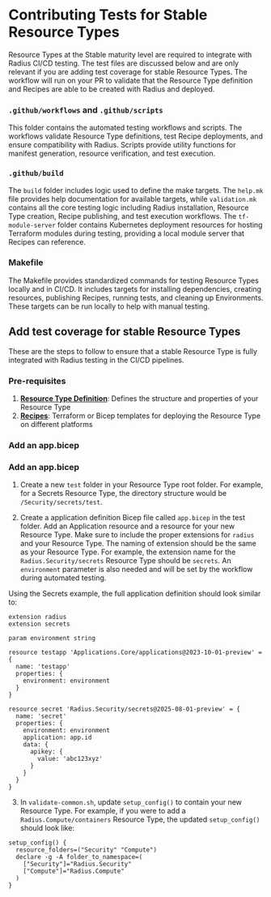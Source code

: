# Contributing Tests for Stable Resource Types

Resource Types at the Stable maturity level are required to integrate with Radius CI/CD testing. The test files are discussed below and are only relevant if you are adding test coverage for stable Resource Types. The workflow will run on your PR to validate that the Resource Type definition and Recipes are able to be created with Radius and deployed. 

### `.github/workflows` and `.github/scripts`

This folder contains the automated testing workflows and scripts. The workflows validate Resource Type definitions, test Recipe deployments, and ensure compatibility with Radius. Scripts provide utility functions for manifest generation, resource verification, and test execution.

### `.github/build` 

The `build` folder includes logic used to define the make targets. The `help.mk` file provides help documentation for available targets, while `validation.mk` contains all the core testing logic including Radius installation, Resource Type creation, Recipe publishing, and test execution workflows. The `tf-module-server` folder contains Kubernetes deployment resources for hosting Terraform modules during testing, providing a local module server that Recipes can reference.

### Makefile

The Makefile provides standardized commands for testing Resource Types locally and in CI/CD. It includes targets for installing dependencies, creating resources, publishing Recipes, running tests, and cleaning up Environments. These targets can be run locally to help with manual testing.

## Add test coverage for stable Resource Types
These are the steps to follow to ensure that a stable Resource Type is fully integrated with Radius testing in the CI/CD pipelines. 

### Pre-requisites

1. [**Resource Type Definition**](../contributing/contributing-resource-types-tests.md#resource-type-definition): Defines the structure and properties of your Resource Type
2. [**Recipes**](../contributing/contributing-resource-types-tests.md#recipes-for-the-resource-type): Terraform or Bicep templates for deploying the Resource Type on different platforms

### Add an app.bicep

### Add an app.bicep

1. Create a new `test` folder in your Resource Type root folder. For example, for a Secrets Resource Type, the directory structure would be `/Security/secrets/test`.

2. Create a application definition Bicep file called `app.bicep` in the test folder. Add an Application resource and a resource for your new Resource Type. Make sure to include the proper extensions for `radius` and your Resource Type. The naming of extension should be the same as your Resource Type. For example, the extension name for the `Radius.Security/secrets` Resource Type should be `secrets`. An `environment` parameter is also needed and will be set by the workflow during automated testing. 

Using the Secrets example, the full application definition should look similar to:

```
extension radius
extension secrets

param environment string

resource testapp 'Applications.Core/applications@2023-10-01-preview' = {
  name: 'testapp'
  properties: {
    environment: environment
  }
}

resource secret 'Radius.Security/secrets@2025-08-01-preview' = {
  name: 'secret'
  properties: {
    environment: environment
    application: app.id
    data: {
      apikey: {
        value: 'abc123xyz'
      }
    }
  }
}
```

3. In `validate-common.sh`, update `setup_config()` to contain your new Resource Type. For example, if you were to add a `Radius.Compute/containers` Resource Type, the updated `setup_config()` should look like:  
```
setup_config() {
  resource_folders=("Security" "Compute")
  declare -g -A folder_to_namespace=(
    ["Security"]="Radius.Security"
    ["Compute"]="Radius.Compute"
  )
}
```
